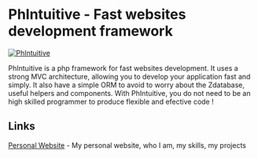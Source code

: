 PhIntuitive - Fast websites development framework
======

[![PhIntuitive](http://loicboutter.fr/images/portfolio/preview_phintuitive.png)](http://www.loicboutter.fr/projet-phintuitive)


PhIntuitive is a php framework for fast websites development. It uses a strong MVC architecture, allowing you to develop your application fast and simply.
It also have a simple ORM to avoid to worry about the Zdatabase, useful helpers and components.
With PhIntuitive, you do not need to be an high skilled programmer to produce flexible and efective code !

Links
------
[Personal Website](http://loicboutter.fr/projet-phintuitive) - My personal website, who I am, my skills, my projects
